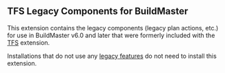 ## TFS Legacy Components for BuildMaster

This extension contains the legacy components (legacy plan actions, etc.) for use in BuildMaster v6.0 and later that were formerly included with the [TFS](https://github.com/inedo/inedox-tfs) extension. 

Installations that do not use any [legacy features](https://inedo.com/support/kb/1144/buildmaster-legacy-features) do not need to install this extension.